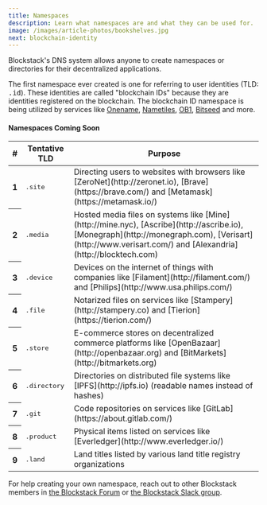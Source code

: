 ```yaml
---
title: Namespaces
description: Learn what namespaces are and what they can be used for.
image: /images/article-photos/bookshelves.jpg
next: blockchain-identity
---
```


Blockstack's DNS system allows anyone to create namespaces or directories for their decentralized applications.

The first namespace ever created is one for referring to user identities (TLD: <kbd>.id</kbd>). These identities are called "blockchain IDs" because they are identities registered on the blockchain. The blockchain ID namespace is being utilized by services like [Onename](https://onename.com), [Nametiles](http://nametiles.co), [OB1](http://ob1.io), [Bitseed](http://bitseed.org) and more.

#### Namespaces Coming Soon

<table class="table table-inverse">
  <thead>
    <tr>
      <th>#</th>
      <th>Tentative TLD</th>
      <th>Purpose</th>
    </tr>
  </thead>
  <tbody>
    <tr>
      <th scope="row">1</th>
      <td><kbd>.site</kbd></td>
      <td>Directing users to websites with browsers like [ZeroNet](http://zeronet.io), [Brave](https://brave.com/) and [Metamask](https://metamask.io/)</td>
    </tr>
    <tr>
      <th scope="row">2</th>
      <td><kbd>.media</kbd></td>
      <td>Hosted media files on systems like [Mine](http://mine.nyc), [Ascribe](http://ascribe.io), [Monegraph](http://monegraph.com), [Verisart](http://www.verisart.com/) and [Alexandria](http://blocktech.com)</td>
    </tr>
    <tr>
      <th scope="row">3</th>
      <td><kbd>.device</kbd></td>
      <td>Devices on the internet of things with companies like [Filament](http://filament.com/) and [Philips](http://www.usa.philips.com/)</td>
    </tr>
    <tr>
      <th scope="row">4</th>
      <td><kbd>.file</kbd></td>
      <td>Notarized files on services like [Stampery](http://stampery.co) and [Tierion](https://tierion.com/)</td>
    </tr>
    <tr>
      <th scope="row">5</th>
      <td><kbd>.store</kbd></td>
      <td>E-commerce stores on decentralized commerce platforms like [OpenBazaar](http://openbazaar.org) and [BitMarkets](http://bitmarkets.org)</td>
    </tr>
    <tr>
      <th scope="row">6</th>
      <td><kbd>.directory</kbd></td>
      <td>Directories on distributed file systems like [IPFS](http://ipfs.io) (readable names instead of hashes)</td>
    </tr>
    <tr>
      <th scope="row">7</th>
      <td><kbd>.git</kbd></td>
      <td>Code repositories on services like [GitLab](https://about.gitlab.com/)</td>
    </tr>
    <tr>
      <th scope="row">8</th>
      <td><kbd>.product</kbd></td>
      <td>Physical items listed on services like [Everledger](http://www.everledger.io/)</td>
    </tr>
    <tr>
      <th scope="row">9</th>
      <td><kbd>.land</kbd></td>
      <td>Land titles listed by various land title registry organizations</td>
    </tr>
  </tbody>
</table>

For help creating your own namespace, reach out to other Blockstack members in [the Blockstack Forum](http://forum.blockstack.org) or [the Blockstack Slack group](http://chat.blockstack.org).
